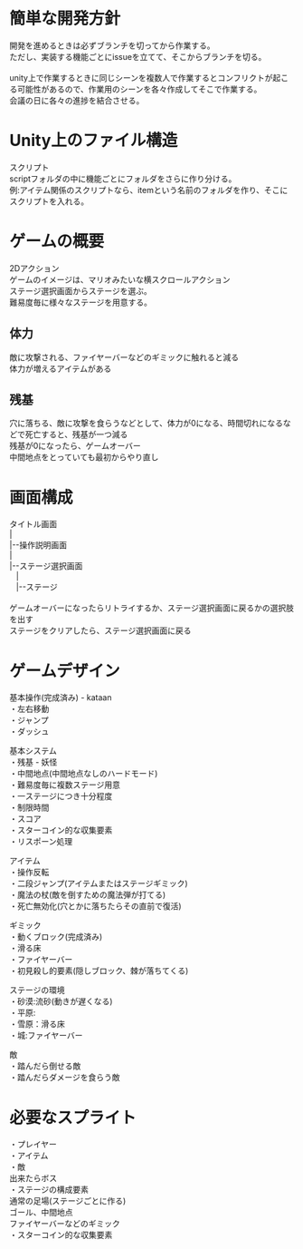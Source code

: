 # 簡単な開発方針
開発を進めるときは必ずブランチを切ってから作業する。<br>
ただし、実装する機能ごとにissueを立てて、そこからブランチを切る。
<br><br>
unity上で作業するときに同じシーンを複数人で作業するとコンフリクトが起こる可能性があるので、作業用のシーンを各々作成してそこで作業する。<br>
会議の日に各々の進捗を結合させる。

# Unity上のファイル構造
スクリプト<br>
scriptフォルダの中に機能ごとにフォルダをさらに作り分ける。<br>
例:アイテム関係のスクリプトなら、itemという名前のフォルダを作り、そこにスクリプトを入れる。

# ゲームの概要
2Dアクション<br>
ゲームのイメージは、マリオみたいな横スクロールアクション<br>
ステージ選択画面からステージを選ぶ。<br>
難易度毎に様々なステージを用意する。<br>

## 体力
敵に攻撃される、ファイヤーバーなどのギミックに触れると減る<br>
体力が増えるアイテムがある
　
## 残基
穴に落ちる、敵に攻撃を食らうなどとして、体力が0になる、時間切れになるなどで死亡すると、残基が一つ減る<br>
残基が0になったら、ゲームオーバー<br>
中間地点をとっていても最初からやり直し

# 画面構成
タイトル画面<br>
|<br>
|--操作説明画面<br>
|<br>
|--ステージ選択画面<br>
&nbsp;&nbsp;&nbsp;|<br>
&nbsp;&nbsp;&nbsp;|--ステージ<br><br>
ゲームオーバーになったらリトライするか、ステージ選択画面に戻るかの選択肢を出す<br>
ステージをクリアしたら、ステージ選択画面に戻る

# ゲームデザイン
基本操作(完成済み) - kataan<br>
・左右移動  
・ジャンプ  
・ダッシュ
  
基本システム<br>
・残基 - 妖怪<br>
・中間地点(中間地点なしのハードモード)  
・難易度毎に複数ステージ用意  
・一ステージにつき十分程度  
・制限時間  
・スコア  
・スターコイン的な収集要素<br>
・リスポーン処理

アイテム  
・操作反転  
・二段ジャンプ(アイテムまたはステージギミック)  
・魔法の杖(敵を倒すための魔法弾が打てる)  
・死亡無効化(穴とかに落ちたらその直前で復活)  

ギミック<br>
・動くブロック(完成済み)<br>
・滑る床  
・ファイヤーバー  
・初見殺し的要素(隠しブロック、棘が落ちてくる)  

ステージの環境  
・砂漠:流砂(動きが遅くなる)  
・平原:  
・雪原：滑る床  
・城:ファイヤーバー  

敵<br>
・踏んだら倒せる敵<br>
・踏んだらダメージを食らう敵<br>

# 必要なスプライト
・プレイヤー<br>
・アイテム<br>
・敵<br>
出来たらボス<br>
・ステージの構成要素<br>
通常の足場(ステージごとに作る)<br>
ゴール、中間地点<br>
ファイヤーバーなどのギミック<br>
・スターコイン的な収集要素<br>
